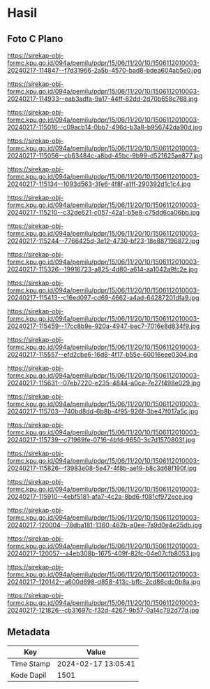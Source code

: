 # Hasil

## Foto C Plano

https://sirekap-obj-formc.kpu.go.id/094a/pemilu/pdpr/15/06/11/20/10/1506112010003-20240217-114847--f7d31966-2a5b-4570-bad8-bdea604ab5e0.jpg

https://sirekap-obj-formc.kpu.go.id/094a/pemilu/pdpr/15/06/11/20/10/1506112010003-20240217-114933--eab3adfa-9a17-44ff-82dd-2d70b658c768.jpg

https://sirekap-obj-formc.kpu.go.id/094a/pemilu/pdpr/15/06/11/20/10/1506112010003-20240217-115016--c09acb14-0bb7-496d-b3a8-b956742da90d.jpg

https://sirekap-obj-formc.kpu.go.id/094a/pemilu/pdpr/15/06/11/20/10/1506112010003-20240217-115056--cb63484c-a8bd-45bc-9b99-d521625ae877.jpg

https://sirekap-obj-formc.kpu.go.id/094a/pemilu/pdpr/15/06/11/20/10/1506112010003-20240217-115134--1093d563-3fe6-4f8f-a1ff-290392d1c1c4.jpg

https://sirekap-obj-formc.kpu.go.id/094a/pemilu/pdpr/15/06/11/20/10/1506112010003-20240217-115210--c32de621-c057-42a1-b5e8-c75dd6ca06bb.jpg

https://sirekap-obj-formc.kpu.go.id/094a/pemilu/pdpr/15/06/11/20/10/1506112010003-20240217-115244--7766425d-3e12-4730-bf23-18e887196872.jpg

https://sirekap-obj-formc.kpu.go.id/094a/pemilu/pdpr/15/06/11/20/10/1506112010003-20240217-115326--19916723-a825-4d80-a614-aa1042a9fc2e.jpg

https://sirekap-obj-formc.kpu.go.id/094a/pemilu/pdpr/15/06/11/20/10/1506112010003-20240217-115413--c16ed097-cd69-4662-a4ad-64287201dfa9.jpg

https://sirekap-obj-formc.kpu.go.id/094a/pemilu/pdpr/15/06/11/20/10/1506112010003-20240217-115459--17cc8b9e-920a-4947-bec7-7016e8d834f9.jpg

https://sirekap-obj-formc.kpu.go.id/094a/pemilu/pdpr/15/06/11/20/10/1506112010003-20240217-115557--efd2cbe6-16d8-4f17-b55e-60016eee0304.jpg

https://sirekap-obj-formc.kpu.go.id/094a/pemilu/pdpr/15/06/11/20/10/1506112010003-20240217-115631--07eb7220-e235-4844-a0ca-7e27f498e029.jpg

https://sirekap-obj-formc.kpu.go.id/094a/pemilu/pdpr/15/06/11/20/10/1506112010003-20240217-115703--740bd8dd-6b8b-4f95-926f-3be47f017a5c.jpg

https://sirekap-obj-formc.kpu.go.id/094a/pemilu/pdpr/15/06/11/20/10/1506112010003-20240217-115739--c71969fe-0716-4bfd-9650-3c7d1570803f.jpg

https://sirekap-obj-formc.kpu.go.id/094a/pemilu/pdpr/15/06/11/20/10/1506112010003-20240217-115826--f3983e08-5e47-4f8b-ae19-b8c3d68f190f.jpg

https://sirekap-obj-formc.kpu.go.id/094a/pemilu/pdpr/15/06/11/20/10/1506112010003-20240217-115910--4ebf5181-afa7-4c2a-8bd6-f081cf972ece.jpg

https://sirekap-obj-formc.kpu.go.id/094a/pemilu/pdpr/15/06/11/20/10/1506112010003-20240217-120004--78dba181-1360-462b-a0ee-7a9d0e4e25db.jpg

https://sirekap-obj-formc.kpu.go.id/094a/pemilu/pdpr/15/06/11/20/10/1506112010003-20240217-120057--a4eb308b-1675-409f-82fc-04e07cfb8053.jpg

https://sirekap-obj-formc.kpu.go.id/094a/pemilu/pdpr/15/06/11/20/10/1506112010003-20240217-120142--a600d698-d858-413c-bffc-2cd86cdc0b8a.jpg

https://sirekap-obj-formc.kpu.go.id/094a/pemilu/pdpr/15/06/11/20/10/1506112010003-20240217-121826--cb31697c-f32d-4267-9b57-0a14c792d77d.jpg


## Metadata

| Key        | Value               |
| ---------- | ------------------- |
| Time Stamp | 2024-02-17 13:05:41 |
| Kode Dapil | 1501                |



